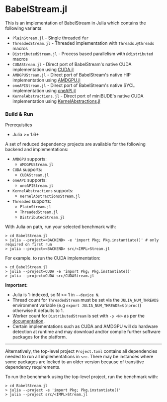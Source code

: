 BabelStream.jl
==============

This is an implementation of BabelStream in Julia which contains the following variants:

 * `PlainStream.jl` - Single threaded `for`
 * `ThreadedStream.jl` - Threaded implementation with `Threads.@threads` macros
 * `DistributedStream.jl` - Process based parallelism with `@distributed` macros
 * `CUDAStream.jl` - Direct port of BabelStream's native CUDA implementation using [CUDA.jl](https://github.com/JuliaGPU/CUDA.jl)
 * `AMDGPUStream.jl` - Direct port of BabelStream's native HIP implementation using [AMDGPU.jl](https://github.com/JuliaGPU/AMDGPU.jl)
 * `oneAPIStream.jl` - Direct port of BabelStream's native SYCL implementation using [oneAPI.jl](https://github.com/JuliaGPU/oneAPI.jl)
 * `KernelAbstractions.jl` - Direct port of miniBUDE's native CUDA implementation using [KernelAbstractions.jl](https://github.com/JuliaGPU/KernelAbstractions.jl)

### Build & Run

Prerequisites

 * Julia >= 1.6+

A set of reduced dependency projects are available for the following backend and implementations:

 * `AMDGPU` supports:
   - `AMDGPUStream.jl`
 * `CUDA` supports:
   - `CUDAStream.jl`
 * `oneAPI` supports:
   - `oneAPIStream.jl`
 * `KernelAbstractions` supports:
   - `KernelAbstractionsStream.jl`
 * `Threaded` supports:
   - `PlainStream.jl`
   - `ThreadedStream.jl`
   - `DistributedStream.jl`

With Julia on path, run your selected benchmark with:

```shell
> cd BabelStream.jl
> julia --project=<BACKEND> -e 'import Pkg; Pkg.instantiate()' # only required on first run
> julia --project=<BACKEND> src/<IMPL>Stream.jl
```

For example. to run the CUDA implementation:

```shell
> cd BabelStream.jl
> julia --project=CUDA -e 'import Pkg; Pkg.instantiate()' 
> julia --project=CUDA src/CUDAStream.jl
```

**Important:**
 * Julia is 1-indexed, so N >= 1 in `--device N`.
 * Thread count for `ThreadedStream` must be set via the `JULIA_NUM_THREADS` environment variable (e.g `export JULIA_NUM_THREADS=$(nproc)`) otherwise it defaults to 1.
 * Worker count for `DistributedStream` is set with `-p <N>` as per the [documentation](https://docs.julialang.org/en/v1/manual/distributed-computing).
 * Certain implementations such as CUDA and AMDGPU will do hardware detection at runtime and may download and/or compile further software packages for the platform.

***

Alternatively, the top-level project `Project.toml` contains all dependencies needed to run all implementations in `src`.
There may be instances where some packages are locked to an older version because of transitive dependency requirements.

To run the benchmark using the top-level project, run the benchmark with:
```shell
> cd BabelStream.jl
> julia --project -e 'import Pkg; Pkg.instantiate()'  
> julia --project src/<IMPL>Stream.jl
```
